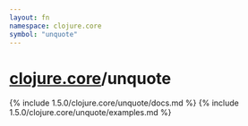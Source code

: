 ```yaml
---
layout: fn
namespace: clojure.core
symbol: "unquote"
---
```


# [clojure.core](../)/unquote

{% include 1.5.0/clojure.core/unquote/docs.md %}
{% include 1.5.0/clojure.core/unquote/examples.md %}

